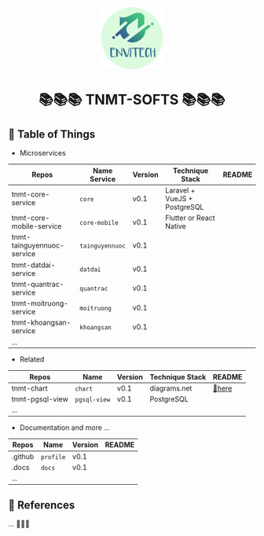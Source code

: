<div align="center">
  <img alt="eternal nocturne ASCII" src="../logo-product-modified.png" width="25%" height="25%">
</div>

# <p align="center">:books::books::books: TNMT-SOFTS :books::books::books:</p>

## :newspaper: Table of Things

+ Microservices

Repos | Name Service | Version | Technique Stack | README
-----|-----|-----|-----|-----
tnmt-core-service | `core` | v0.1 | Laravel + VueJS + PostgreSQL | 
tnmt-core-mobile-service | `core-mobile` | v0.1 | Flutter or React Native | 
tnmt-tainguyennuoc-service | `tainguyennuoc` | v0.1 | | 
tnmt-datdai-service | `datdai` | v0.1 | | 
tnmt-quantrac-service | `quantrac` | v0.1 | | 
tnmt-moitruong-service | `moitruong` | v0.1 | | 
tnmt-khoangsan-service | `khoangsan` | v0.1 | | 
... | | | | 

+ Related

Repos | Name | Version | Technique Stack | README
-----|-----|-----|-----|-----
tnmt-chart | `chart` | v0.1 | diagrams.net | [:link:here](https://github.com/LAHUTH/tnmt-chart/blob/main/README.md)
tnmt-pgsql-view | `pgsql-view` | v0.1 | PostgreSQL | 
... | | | | 

+ Documentation and more ...

Repos | Name | Version | README
-----|-----|-----|-----
.github | `profile` | v0.1 | 
.docs | `docs` | v0.1 |  
... | | | | 

## :bookmark_tabs: References
... :pencil::pencil::pencil:
